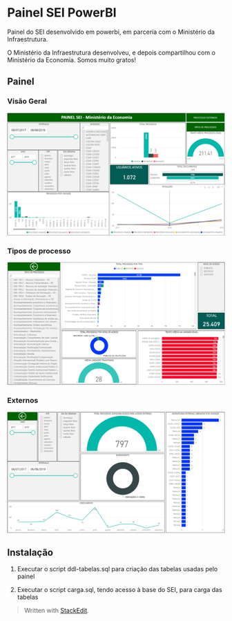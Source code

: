 
# Painel SEI PowerBI

Painel do SEI desenvolvido em powerbi, em parceria com o Ministério da Infraestrutura.

O Ministério da Infraestrutura desenvolveu, e depois compartilhou com o Ministério da Economia. Somos muito gratos!

## Painel

### Visão Geral
![enter image description here](https://github.com/chris-redfield/painel-sei-powerbi/blob/master/img/geral.png?raw=true)

### Tipos de processo
![enter image description here](https://github.com/chris-redfield/painel-sei-powerbi/blob/master/img/tipos-processos.png?raw=true)

### Externos
![enter image description here](https://github.com/chris-redfield/painel-sei-powerbi/blob/master/img/externos.png?raw=true)

## Instalação

1. Executar o script ddl-tabelas.sql para criação das tabelas usadas pelo painel

2. Executar o script carga.sql, tendo acesso à base do SEI, para carga das tabelas


> Written with [StackEdit](https://stackedit.io/).
